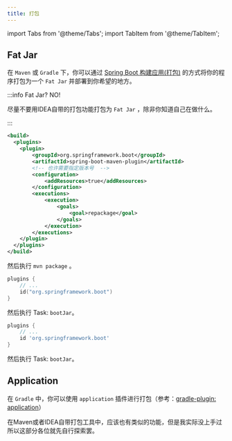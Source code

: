 ```yaml
---
title: 打包
---
```


import Tabs from '@theme/Tabs';
import TabItem from '@theme/TabItem';

## Fat Jar
在 `Maven` 或 `Gradle` 下，你可以通过 [Spring Boot 构建应用(打包)](https://spring.io/guides/gs/spring-boot/) 的方式将你的程序打包为一个 `Fat Jar` 并部署到你希望的地方。

:::info Fat Jar? NO!

尽量不要用IDEA自带的打包功能打包为 `Fat Jar` ，除非你知道自己在做什么。

:::

<Tabs groupId="build-tool">
<TabItem value="Maven" default>

```xml title=pom.xml
<build>
  <plugins>
  	<plugin>
    	<groupId>org.springframework.boot</groupId>
    	<artifactId>spring-boot-maven-plugin</artifactId>
    	<!-- 也许需要指定版本号  -->
    	<configuration>
            <addResources>true</addResources>
    	</configuration>
    	<executions>
            <execution>
                <goals>
                    <goal>repackage</goal>
                </goals>
            </execution>
        </executions>
    </plugin>
  </plugins>
</build>
```

然后执行 `mvn package` 。

</TabItem>
<TabItem value="Gradle Kotlin DSL">

```kotlin title=gradle.build.kts
plugins {
    // ...
    id("org.springframework.boot")
}
```

然后执行 Task: `bootJar`。

</TabItem>
<TabItem value="Gradle Groovy">

```groovy title=gradle.build
plugins {
    // ...
    id 'org.springframework.boot'
}
```

然后执行 Task: `bootJar`。

</TabItem>
</Tabs>


## Application

在 `Gradle` 中，你可以使用 `application` 插件进行打包（参考：[gradle-plugin: application](https://docs.gradle.org/current/userguide/application_plugin.html#header)）

在Maven或者IDEA自带打包工具中，应该也有类似的功能，但是我实际没上手过所以这部分各位就先自行探索罢。
